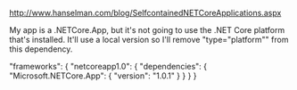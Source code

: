 http://www.hanselman.com/blog/SelfcontainedNETCoreApplications.aspx

My app is a .NETCore.App, but it's not going to use the .NET Core platform that's installed.
 It'll use a local version so I'll remove "type="platform"" from this dependency.

"frameworks": {
  "netcoreapp1.0": {
    "dependencies": {
      "Microsoft.NETCore.App": {
        "version": "1.0.1"
      }
    }
  } 
}